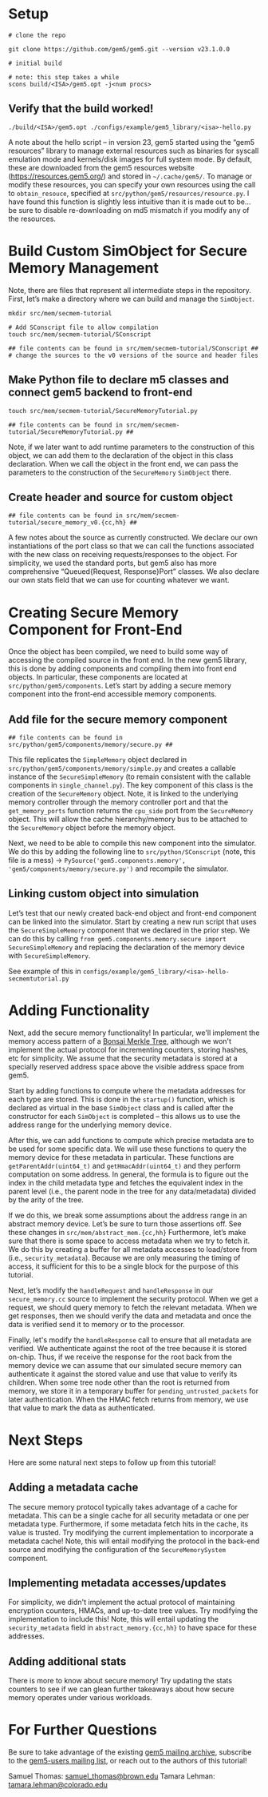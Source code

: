 # Setup

```
# clone the repo

git clone https://github.com/gem5/gem5.git --version v23.1.0.0
```
  
```
# initial build

# note: this step takes a while
scons build/<ISA>/gem5.opt -j<num procs>
```
  

## Verify that the build worked!

```
./build/<ISA>/gem5.opt ./configs/example/gem5_library/<isa>-hello.py
```
  

A note about the hello script – in version 23, gem5 started using the “gem5 resources” library to manage external resources such as binaries for syscall emulation mode and kernels/disk images for full system mode. By default, these are downloaded from the gem5 resources website (https://resources.gem5.org/) and stored in `~/.cache/gem5/`. To manage or modify these resources, you can specify your own resources using the call to `obtain_resouce`, specified at `src/python/gem5/resources/resource.py`. I have found this function is slightly less intuitive than it is made out to be… be sure to disable re-downloading on md5 mismatch if you modify any of the resources.

# Build Custom SimObject for Secure Memory Management


Note, there are files that represent all intermediate steps in the repository. First, let’s make a directory where we can build and manage the `SimObject`.

```
mkdir src/mem/secmem-tutorial

# Add SConscript file to allow compilation
touch src/mem/secmem-tutorial/SConscript

## file contents can be found in src/mem/secmem-tutorial/SConscript ##
# change the sources to the v0 versions of the source and header files
```

## Make Python file to declare m5 classes and connect gem5 backend to front-end
```
touch src/mem/secmem-tutorial/SecureMemoryTutorial.py

## file contents can be found in src/mem/secmem-tutorial/SecureMemoryTutorial.py ##
```

Note, if we later want to add runtime parameters to the construction of this object, we can add them to the declaration of the object in this class declaration. When we call the object in the front end, we can pass the parameters to the construction of the `SecureMemory` `SimObject` there.

## Create header and source for custom object

```
## file contents can be found in src/mem/secmem-tutorial/secure_memory_v0.{cc,hh} ##
```

A few notes about the source as currently constructed. We declare our own instantiations of the port class so that we can call the functions associated with the new class on receiving requests/responses to the object. For simplicity, we used the standard ports, but gem5 also has more comprehensive “Queued{Request, Response}Port” classes. We also declare our own stats field that we can use for counting whatever we want.

# Creating Secure Memory Component for Front-End

Once the object has been compiled, we need to build some way of accessing the compiled source in the front end. In the new gem5 library, this is done by adding components and compiling them into front end objects. In particular, these components are located at `src/python/gem5/components`. Let’s start by adding a secure memory component into the front-end accessible memory components.

  
## Add file for the secure memory component

```
## file contents can be found in src/python/gem5/components/memory/secure.py ##
```

This file replicates the `SimpleMemory` object declared in `src/python/gem5/components/memory/simple.py` and creates a callable instance of the `SecureSimpleMemory` (to remain consistent with the callable components in `single_channel.py`). The key component of this class is the creation of the `SecureMemory` object. Note, it is linked to the underlying memory controller through the memory controller port and that the `get_memory_ports` function returns the `cpu_side` port from the `SecureMemory` object. This will allow the cache hierarchy/memory bus to be attached to the `SecureMemory` object before the memory object.

  

Next, we need to be able to compile this new component into the simulator. We do this by adding the following line to `src/python/SConscript` (note, this file is a mess) → `PySource('gem5.components.memory', 'gem5/components/memory/secure.py')` and recompile the simulator.

## Linking custom object into simulation

Let’s test that our newly created back-end object and front-end component can be linked into the simulator. Start by creating a new run script that uses the `SecureSimpleMemory` component that we declared in the prior step. We can do this by calling `from gem5.components.memory.secure import SecureSimpleMemory` and replacing the declaration of the memory device with `SecureSimpleMemory`.

  

See example of this in `configs/example/gem5_library/<isa>-hello-secmemtutorial.py`

  

# Adding Functionality 

Next, add the secure memory functionality! In particular, we'll implement the memory access pattern of a [Bonsai Merkle Tree](https://dl.acm.org/doi/abs/10.1145/1150019.1136502), although we won't implement the actual protocol for incrementing counters, storing hashes, etc for simplicity. We assume that the security metadata is stored at a specially reserved address space above the visible address space from gem5.

Start by adding functions to compute where the metadata addresses for each type are stored. This is done in the `startup()` function, which is declared as virtual in the base `SimObject` class and is called after the constructor for each `SimObject` is completed – this allows us to use the address range for the underlying memory device.
  

After this, we can add functions to compute which precise metadata are to be used for some specific data. We will use these functions to query the memory device for these metadata in particular. These functions are `getParentAddr(uint64_t)` and `getHmacAddr(uint64_t)` and they perform computation on some address. In general, the formula is to figure out the index in the child metadata type and fetches the equivalent index in the parent level (i.e., the parent node in the tree for any data/metadata) divided by the arity of the tree.

If we do this, we break some assumptions about the address range in an abstract memory device. Let’s be sure to turn those assertions off. See these changes in `src/mem/abstract_mem.{cc,hh}` Furthermore, let’s make sure that there is some space to access metadata when we try to fetch it. We do this by creating a buffer for all metadata accesses to load/store from (i.e., `security_metadata`). Because we are only measuring the timing of access, it sufficient for this to be a single block for the purpose of this tutorial.

Next, let’s modify the `handleRequest` and `handleResponse` in our `secure_memory.cc` source to implement the security protocol. When we get a request, we should query memory to fetch the relevant metadata. When we get responses, then we should verify the data and metadata and once the data is verified send it to memory or to the processor.

Finally, let's modify the `handleResponse` call to ensure that all metadata are verified. We authenticate against the root of the tree because it is stored on-chip. Thus, if we receive the response for the root back from the memory device we can assume that our simulated secure memory can authenticate it against the stored value and use that value to verify its children. When some tree node other than the root is returned from memory, we store it in a temporary buffer for `pending_untrusted_packets` for later authentication. When the HMAC fetch returns from memory, we use that value to mark the data as authenticated.

# Next Steps

Here are some natural next steps to follow up from this tutorial!

## Adding a metadata cache

The secure memory protocol typically takes advantage of a cache for metadata. This can be a single cache for all security metadata or one per metadata type. Furthermore, if some metadata fetch hits in the cache, its value is trusted. Try modifying the current implementation to incorporate a metadata cache! Note, this will entail modifying the protocol in the back-end source and modifying the configuration of the `SecureMemorySystem` component.

## Implementing metadata accesses/updates

For simplicity, we didn't implement the actual protocol of maintaining encryption counters, HMACs, and up-to-date tree values. Try modifying the implementation to include this! Note, this will entail updating the `security_metadata` field in `abstract_memory.{cc,hh}` to have space for these addresses.

## Adding additional stats

There is more to know about secure memory! Try updating the stats counters to see if we can glean further takeaways about how secure memory operates under various workloads.

# For Further Questions

Be sure to take advantage of the existing [gem5 mailing archive](), subscribe to the [gem5-users mailing list](), or reach out to the authors of this tutorial!

Samuel Thomas: samuel_thomas@brown.edu
Tamara Lehman: tamara.lehman@colorado.edu

